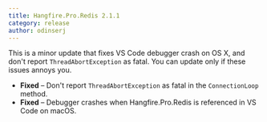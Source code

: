 ```yaml
---
title: Hangfire.Pro.Redis 2.1.1
category: release
author: odinserj
---
```


This is a minor update that fixes VS Code debugger crash on OS X, and don't report `ThreadAbortException` as
fatal. You can update only if these issues annoys you.

* **Fixed** – Don't report `ThreadAbortException` as fatal in the `ConnectionLoop` method.
* **Fixed** – Debugger crashes when Hangfire.Pro.Redis is referenced in VS Code on macOS.
